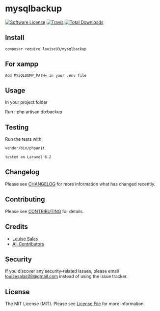 # mysqlbackup

[![Software License](https://img.shields.io/badge/license-MIT-brightgreen.svg?style=flat-square)](LICENSE.md)
[![Travis](https://img.shields.io/travis/louise93/mysqlbackup.svg?style=flat-square)]()
[![Total Downloads](https://img.shields.io/packagist/dt/louise93/mysqlbackup.svg?style=flat-square)](https://packagist.org/packages/louise93/mysqlbackup)

## Install
`composer require louise93/mysqlbackup`

## For xampp
`Add MYSQLDUMP_PATH= in your .env file `



## Usage
In your project folder

Run : php artisan db:backup

## Testing
Run the tests with:

``` bash
vendor/bin/phpunit
```

`tested on Laravel 6.2`

## Changelog
Please see [CHANGELOG](CHANGELOG.md) for more information what has changed recently.

## Contributing
Please see [CONTRIBUTING](CONTRIBUTING.md) for details.

## Credits

- [Louise Salas](https://github.com/louise93)
- [All Contributors](https://github.com/louise93/mysqlbackup/contributors)

## Security
If you discover any security-related issues, please email louisesalas08@gmail.com instead of using the issue tracker.

## License
The MIT License (MIT). Please see [License File](/LICENSE.md) for more information.